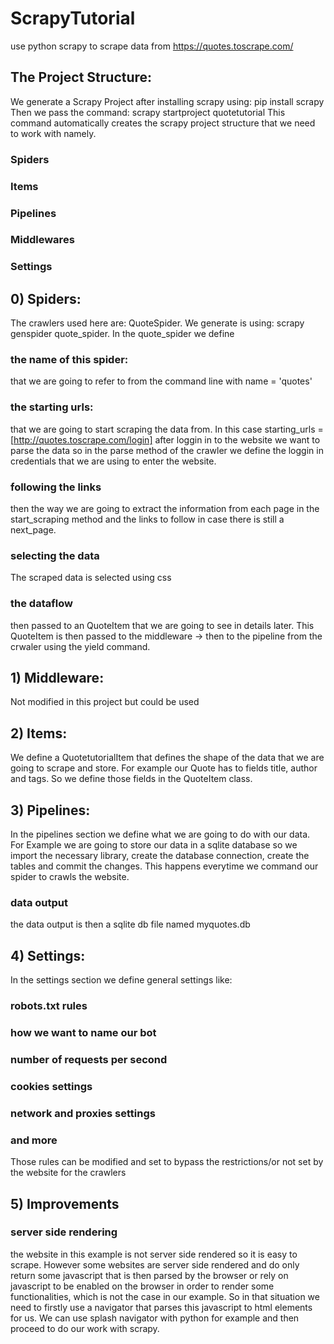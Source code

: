 # ScrapyTutorial
use python scrapy to scrape data from https://quotes.toscrape.com/

## The Project Structure:
We generate a Scrapy Project after installing scrapy using: pip install scrapy
Then we pass the command: scrapy startproject quotetutorial
This command automatically creates the scrapy project structure that we need to work with
namely.

### Spiders
### Items
### Pipelines
### Middlewares
### Settings


## 0) Spiders:
The crawlers used here are: QuoteSpider. We generate is using: scrapy genspider quote_spider.
In the quote_spider we define 
### the name of this spider: 
that we are going to refer to from the command line with name = 'quotes'
### the starting urls: 
that we are going to start scraping the data from. In this case starting_urls = [http://quotes.toscrape.com/login] 
after loggin in to the website we want to parse the data so in the parse method of the crawler we define the loggin in credentials that we are using to enter the website.
### following the links
then the way we are going to extract the information from each page in the start_scraping method and the links to follow in case there is still a next_page. 
### selecting the data
The scraped data is selected using css 
### the dataflow
then passed to an QuoteItem that we are going to see in details later. This QuoteItem is then passed 
to the middleware -> then to the pipeline from the crwaler using the yield command.
## 1) Middleware:
Not modified in this project but could be used
## 2) Items:
We define a QuotetutorialItem that defines the shape of the data that we are going to scrape and store. For example our Quote has to fields title, author and tags. So we define those fields in the QuoteItem class.
## 3) Pipelines:
In the pipelines section we define what we are going to do with our data. For Example we are going to store our data in a sqlite database so we import the necessary library, create the database connection, create the tables and commit the changes. This happens everytime we command our spider to crawls the website.
### data output
the data output is then a sqlite db file named myquotes.db
## 4) Settings:
In the settings section we define general settings like:
### robots.txt rules
### how we want to name our bot
### number of requests per second
### cookies settings
### network and proxies settings
### and more
Those rules can be modified and set to bypass the restrictions/or not set by the website for the crawlers
## 5) Improvements
### server side rendering
the website in this example is not server side rendered so it is easy to scrape. However some websites are server side rendered and do only return some javascript that is then parsed by the browser or rely on javascript to be enabled on the browser in order to render some functionalities, which is not the case in our example. So in that situation we need to firstly use a navigator that parses this javascript to html elements for us. We can use splash navigator with python for example and then proceed to do our work with scrapy.



